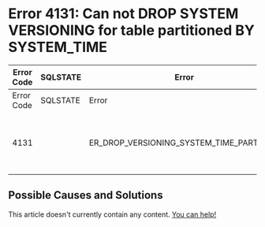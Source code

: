 
# Error 4131: Can not DROP SYSTEM VERSIONING for table partitioned BY SYSTEM_TIME


| Error Code | SQLSTATE | Error | Description |
| --- | --- | --- | --- |
| Error Code | SQLSTATE | Error | Description |
| 4131 |  | ER_DROP_VERSIONING_SYSTEM_TIME_PARTITION | Can not DROP SYSTEM VERSIONING for table %`s partitioned BY SYSTEM_TIME |




## Possible Causes and Solutions


This article doesn't currently contain any content. [You can help!](/en/writing-and-editing-knowledge-base-articles/)

